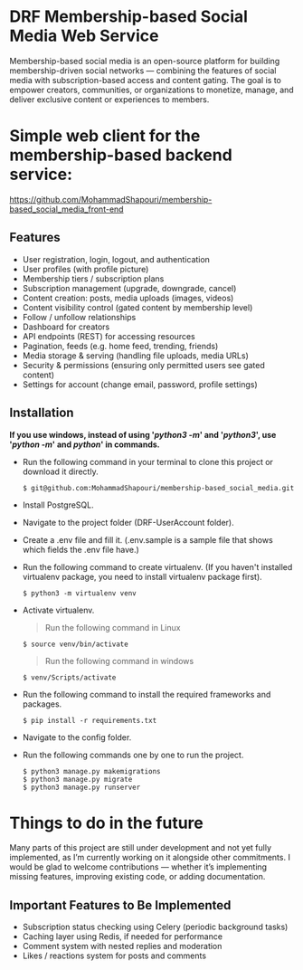 # DRF Membership-based Social Media Web Service
Membership-based social media is an open-source platform for building membership-driven social networks — combining the features of social media with subscription-based access and content gating. The goal is to empower creators, communities, or organizations to monetize, manage, and deliver exclusive content or experiences to members.


# Simple web client for the membership-based backend service:
https://github.com/MohammadShapouri/membership-based_social_media_front-end



## Features
* User registration, login, logout, and authentication
* User profiles (with profile picture)
* Membership tiers / subscription plans
* Subscription management (upgrade, downgrade, cancel)
* Content creation: posts, media uploads (images, videos)
* Content visibility control (gated content by membership level)
* Follow / unfollow relationships
* Dashboard for creators
* API endpoints (REST) for accessing resources
* Pagination, feeds (e.g. home feed, trending, friends)
* Media storage & serving (handling file uploads, media URLs)
* Security & permissions (ensuring only permitted users see gated content)
* Settings for account (change email, password, profile settings)




## Installation
__If you use windows, instead of using '_python3 -m_' and '_python3_', use '_python -m_' and _python_' in commands.__
* Run the following command in your terminal to clone this project or download it directly.
    ```
    $ git@github.com:MohammadShapouri/membership-based_social_media.git
    ```
* Install PostgreSQL.

* Navigate to the project folder (DRF-UserAccount folder).

* Create a .env file and fill it. (.env.sample is a sample file that shows which fields the .env file have.)

* Run the following command to create virtualenv. (If you haven't installed virtualenv package, you need to install virtualenv package first).
    ```
    $ python3 -m virtualenv venv
    ```

* Activate virtualenv.
    > Run the following command in Linux
    ```
    $ source venv/bin/activate
    ```
    > Run the following command in windows
    ```
    $ venv/Scripts/activate
    ```


* Run the following command to install the required frameworks and packages.
    ```
    $ pip install -r requirements.txt
    ```

* Navigate to the config folder.

* Run the following commands one by one to run the project.
    ```
    $ python3 manage.py makemigrations
    $ python3 manage.py migrate
    $ python3 manage.py runserver
    ```



# Things to do in the future
Many parts of this project are still under development and not yet fully implemented, as I’m currently working on it alongside other commitments.
I would be glad to welcome contributions — whether it’s implementing missing features, improving existing code, or adding documentation.
## Important Features to Be Implemented
* Subscription status checking using Celery (periodic background tasks)
* Caching layer using Redis, if needed for performance
* Comment system with nested replies and moderation
* Likes / reactions system for posts and comments
